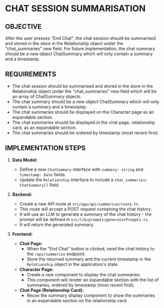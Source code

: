 # CHAT SESSION SUMMARISATION

## OBJECTIVE

After the user presses "End Chat", the chat session should be summarised and stored in the store in the Relationship object under the "chat_summaries" new field. For future implementation, the chat summary should be a new object ChatSummary which will only contain a summary and a timestamp.

## REQUIREMENTS

- The chat session should be summarised and stored in the store in the Relationship object under the "chat_summaries" new field which will be an array of ChatSummary objects.
- The chat summary should be a new object ChatSummary which will only contain a summary and a timestamp.
- The chat summaries should be displayed on the Character page as an expandable section.
- The chat summaries should be displayed in the chat page, relationship card, as an expandable section.
- The chat summaries should be ordered by timestamp (most recent first).

## IMPLEMENTATION STEPS

1.  **Data Model:**
    *   Define a new `ChatSummary` interface with `summary: string` and `timestamp: Date` fields.
    *   Update the `Relationship` interface to include a `chat_summaries: ChatSummary[]` field.

2.  **Backend:**
    *   Create a new API route at `src/app/api/summarise/route.ts`.
    *   This route will accept a POST request containing the chat history.
    *   It will use an LLM to generate a summary of the chat history - the prompt will be defined in `src/lib/prompts/generatorPrompts.ts`.
    *   It will return the generated summary.

3.  **Frontend:**
    *   **Chat Page:**
        *   When the "End Chat" button is clicked, send the chat history to the `/api/summarise` endpoint.
        *   Store the returned summary and the current timestamp in the `Relationship` object in the application's state.
    *   **Character Page:**
        *   Create a new component to display the chat summaries.
        *   This component will render an expandable section with the list of summaries, ordered by timestamp (most recent first).
    *   **Chat Page (Relationship Card):**
        *   Reuse the summary display component to show the summaries in an expandable section on the relationship card.